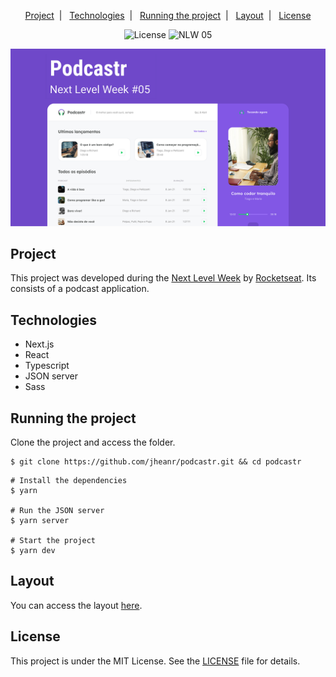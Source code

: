 <p align="center">
  <a href="#project">Project</a>&nbsp;&nbsp;|&nbsp;&nbsp;
  <a href="#technologies">Technologies</a>&nbsp;&nbsp;|&nbsp;&nbsp;
  <a href="#running">Running the project</a>&nbsp;&nbsp;|&nbsp;&nbsp;
  <a href="#layout">Layout</a>&nbsp;&nbsp;|&nbsp;&nbsp;
  <a href="#license">License</a>
</p>

<p align="center">
  <img alt="License" src="https://img.shields.io/static/v1?label=license&message=MIT&color=E51C44&labelColor=0A1033">

 <img src="https://img.shields.io/static/v1?label=NLW&message=06&color=E51C44&labelColor=0A1033" alt="NLW 05" />
</p>


![cover](.github/cover.png?style=flat)


## Project

This project was developed during the [Next Level Week](https://nextlevelweek.com/) by [Rocketseat](https://rocketseat.com.br). Its consists of a podcast application.


## Technologies

* Next.js
* React
* Typescript
* JSON server
* Sass


## Running the project

Clone the project and access the folder.

```shell
$ git clone https://github.com/jheanr/podcastr.git && cd podcastr
```

```shell
# Install the dependencies
$ yarn

# Run the JSON server
$ yarn server

# Start the project
$ yarn dev
```

## Layout

You can access the layout [here](https://www.figma.com/file/UwFEntsHpHYJlHNQAQr4gA/Podcastr?node-id=160%3A2761). 

## License

This project is under the MIT License. See the [LICENSE](LICENSE.md) file for details.
